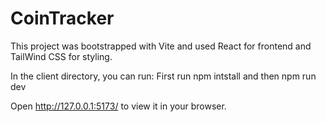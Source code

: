 # CoinTracker
This project was bootstrapped with Vite and used React for frontend and  TailWind CSS for styling.

In the client directory, you can run:
First 
run npm intstall and then
npm run dev

Open http://127.0.0.1:5173/ to view it in your browser.
